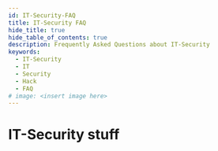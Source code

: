 ```yaml
---
id: IT-Security-FAQ
title: IT-Security FAQ
hide_title: true
hide_table_of_contents: true
description: Frequently Asked Questions about IT-Security
keywords:
  - IT-Security
  - IT
  - Security
  - Hack
  - FAQ
# image: <insert image here>
---
```


# IT-Security stuff